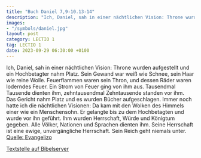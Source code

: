 ```yaml
---
title: "Buch Daniel 7,9-10.13-14"
description: "Ich, Daniel, sah in einer nächtlichen Vision: Throne wurden aufgestellt und ein Hochbetagter nahm Platz. Sein Gewand war weiß wie Schnee, sein Haar wie reine Wolle. Feuerflammen waren sein Thron, und dessen Räder waren loderndes Feuer. Ein Strom von Feuer ging von ihm aus. Tausen...."
images:
- "/symbols/daniel.jpg"
layout: post
category: LECTIO 1
tag: LECTIO 1
date: 2023-09-29 06:30:00 +0100
---
```

Ich, Daniel, sah in einer nächtlichen Vision: Throne wurden aufgestellt und ein Hochbetagter nahm Platz. Sein Gewand war weiß wie Schnee, sein Haar wie reine Wolle. Feuerflammen waren sein Thron, und dessen Räder waren loderndes Feuer.
Ein Strom von Feuer ging von ihm aus. Tausendmal Tausende dienten ihm, zehntausendmal Zehntausende standen vor ihm.<!--more--> Das Gericht nahm Platz und es wurden Bücher aufgeschlagen.
Immer noch hatte ich die nächtlichen Visionen: Da kam mit den Wolken des Himmels einer wie ein Menschensohn. Er gelangte bis zu dem Hochbetagten und wurde vor ihn geführt.
Ihm wurden Herrschaft, Würde und Königtum gegeben. Alle Völker, Nationen und Sprachen dienten ihm. Seine Herrschaft ist eine ewige, unvergängliche Herrschaft. Sein Reich geht niemals unter.<br>
[Quelle: Evangelizo](https://evangeliumtagfuertag.org/DE/gospel)

[Textstelle auf Bibelserver](https://www.bibleserver.com/EU/Daniel7,9-10.13-14)
